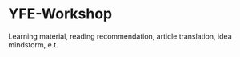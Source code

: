 # YFE-Workshop

Learning material, reading recommendation, article translation, idea mindstorm, e.t.

